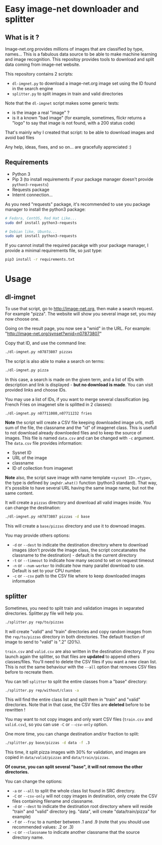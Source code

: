 # Easy image-net downloader and splitter

## What is it ?

Image-net.org provides millions of images that are classified by type, names... This is a fabulous data source to be able to make machine learning and image recognition. This repositoy provides tools to download and split data coming from image-net website.

This repository contains 2 scripts:

- `dl-imgnet.py` to download a image-net.org image set using the ID found in the search engine
- `splitter.py` to split images in train and valid directories

Note that the `dl-imgnet` script makes some generic tests:

- is the image a real "image" ?
- is it a known "bad image" (for example, sometimes, flickr returns a "logo" to say that image is not found, with a 200 status code)

That's mainly why I created that script: to be able to download images and avoid bad files

Any help, ideas, fixes, and so on... are gracefully appreciated :)


## Requirements

- Python 3
- Pip 3 (to install requirements if your package manager doesn't provide `python3-requests`)
- Requests package
- Internt connection...

As you need "requests" package, it's recommended to use you package manager to install the python3 package:

```bash
# Fedora, CentOS, Red Hat Like...
sudo dnf install python3-requests

# Debian like, Ubuntu...
sudo apt install python3-requests
```

If you cannot install the required pacakge with your package manager, I provide a minimal requirements file, so just type:

```bash
pip3 install -r requirements.txt
```

# Usage

## dl-imgnet

To use that script, go to http://image-net.org, then make a search request. For example "pizza". The website will show you several image set, you may now choose one.

Going on the result page, you now see a "wnid" in the URL. For example: "http://image-net.org/synset?wnid=n07873807"

Copy that ID, and use the command line:

```bash
./dl-imgnet.py n07873807 pizzas
```

The script is also able to make a search on terms:

```bash
./dl-imgnet.py pizza
```

In this case, a search is made on the given term, and a list of IDs with description and link is displayed - **but no download is made**. You can visit provided links and choose IDs.

You may use a list of IDs, if you want to merge several classification (eg. French Fries on imagenet site is splitted in 2 classes):

```
./dl-imgnet.py n07711080,n07711232 fries
```

**Note** the script will create a CSV file keeping downloaded image urls, md5 sum of the file, the classname and the "id" of imagenet class. This is usefull to not download already downloeded files and to keep the source of images. This file is named `data.csv` and can be changed with `-c` argument.
The `data.csv` file provides information:

- Sysnet ID
- URL of the image
- classname
- ID of collection from imagenet

**Note** also, the script save image with name template `<sysnet ID>.<type>`, the type is defined by `imghdr.what()` function (python3 standard). That way, it's possible to have several URL having the same image name, but not the same content.

It will create a `pizzas` directory and download all valid images inside. You can change the destination:

```bash
./dl-imgnet.py n07873807 pizzas -d base
```

This will create a `base/pizzas` directory and use it to downoad images.

You may provide others options:

- `-d` or `--dest` to indicate the destination directory where to download images (don't provide the image class, the script concatanates the classname to the destination) - default is the current directory
- `-t` or `--timeout` to indicate how many second to set on request timeout
- `-n` or `--num-worker` to indicate how many parallel download to use. Default is set to your CPU number.
- `-c` or `--csv` path to the CSV file where to keep downloaded images information

## splitter

Sometimes, you need to split train and validation images in separated directories. Splitter.py file will help you.

```bash
./splitter.py rep/to/pizzas 
```

It will create "valid" and "train" directories and copy random images from the `rep/to/pizzas` directory in both directories. The default fraction of image to send to "valid" is ".2" (20%).

`train.csv` and `valid.csv` are also written in the destination directory. If you launch again the splitter, so that files are **updated** to append others classes/files. You'll need to delete the CSV files if you want a new clean list. This is not the same behaviour with the `--all` option that removes CSV files before to recreate them.

You can tell `splitter` to split the entire classes from a "base" directory:

```bash
./splitter.py rep/without/class -a
```

This will find the entire class list and split them in "train" and "valid" directories. Note that in that case, the CSV files are **deleted** before to be rewritten !

You may want to not copy images and only want CSV files (`train.csv` and `valid.csv`), so you can use `-C` or `--csv-only` option.

One more time, you can change destination and/or fraction to split:

```bash
./splitter.py base/pizzas -d data -f .3
```

This time, it split pizza images with 30% for validation, and images are copied in `data/valid/pizzas` and `data/train/pizzas`.

**Of course, you can split several "base", it will not remove the other directories.**

You can change the options:

- `-a` or `--all` to split the whole class list found in SRC directory.
- `-C` or `--csv-only` will not copy images in destination, only create the CSV files containing filename and classname.
- `-d` or `--dest` to indicate the destination root directory where will reside "train" and "valid" directory (eg. "data", will create "data/train/pizza" for example)
- `-f` or `--frac` to a number between .1 and .9 (note that you should use recommended values: .2 or .3)
- `-c` or `--classname` to indicate another classname that the source directory name.
